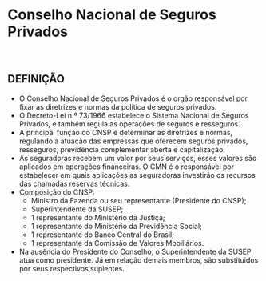 # Conselho Nacional de Seguros Privados

<br>

## DEFINIÇÃO
* O Conselho Nacional de Seguros Privados é o orgão responsável por fixar as diretrizes e normas da política de seguros privados.
* O Decreto-Lei n.º 73/1966 estabelece o Sistema Nacional de Seguros Privados, e também regula as operações de seguros e resseguros.
* A principal função do CNSP é determinar as diretrizes e normas, regulando a atuação das empressas que oferecem seguros privados, resseguros, previdência complementar aberta e capitalização.
* As seguradoras recebem um valor por seus serviços, esses valores são aplicados em operações financeiras. O CMN é o responsável por estabelecer em quais aplicações as seguradoras investirão os recursos das chamadas reservas técnicas.
* Composição do CNSP:
  - Ministro da Fazenda ou seu representante (Presidente do CNSP);
  - Superintendente da SUSEP;
  - 1 representante do Ministério da Justiça;
  - 1 representante do Ministério da Previdência Social;
  - 1 representante do Banco Central do Brasil;
  - 1 representante da Comissão de Valores Mobiliários.
* Na ausência do Presidente do Conselho, o Superintendente da SUSEP atua como presidente. Já em relação demais membros, são substítuidos por seus respectivos suplentes.